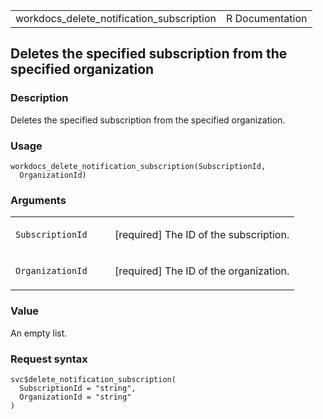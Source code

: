 <table style="width: 100%;">
<tbody>
<tr class="odd">
<td>workdocs_delete_notification_subscription</td>
<td style="text-align: right;">R Documentation</td>
</tr>
</tbody>
</table>

## Deletes the specified subscription from the specified organization

### Description

Deletes the specified subscription from the specified organization.

### Usage

    workdocs_delete_notification_subscription(SubscriptionId,
      OrganizationId)

### Arguments

<table>
<colgroup>
<col style="width: 35%" />
<col style="width: 65%" />
</colgroup>
<tbody>
<tr class="odd">
<td><code
id="workdocs_delete_notification_subscription_:_SubscriptionId">SubscriptionId</code></td>
<td><p>[required] The ID of the subscription.</p></td>
</tr>
<tr class="even">
<td><code
id="workdocs_delete_notification_subscription_:_OrganizationId">OrganizationId</code></td>
<td><p>[required] The ID of the organization.</p></td>
</tr>
</tbody>
</table>

### Value

An empty list.

### Request syntax

    svc$delete_notification_subscription(
      SubscriptionId = "string",
      OrganizationId = "string"
    )
